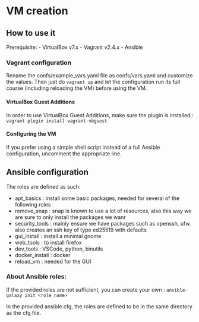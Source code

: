 # VM creation

## How to use it
Prerequisite:
	- VirtualBox v7.x
	- Vagrant v2.4.x
	- Ansible


### Vagrant configuration
Rename the confs/example_vars.yaml file as confs/vars.yaml and customize the values.
Then just do ```vagrant up``` and let the configuration run its full course (including reloading the VM) before using the VM.

#### VirtualBox Guest Additions
In order to use VirtualBox Guest Additions, make sure the plugin is installed :
```vagrant plugin install vagrant-vbguest```

#### Configuring the VM
If you prefer using a simple shell script instead of a full Ansible configuration, uncomment the appropriate line.


## Ansible configuration
The roles are defined as such:
- apt_basics		: install some basic packages, needed for several of the following roles
- remove_snap		: snap is known to use a lot of resources, also this way we are sure to only install the packages we wanr
- security_tools	: mainly ensure we have packages such as openssh, ufw. also creates an ssh key of type ed25519 with defaults
- gui_install		: install a minimal gnome
- web_tools			: to install firefox
- dev_tools			: VSCode, python, binutils
- docker_install	: docker
- reload_vm			: needed for the GUI


### About Ansible roles:
If the provided roles are not sufficient, you can create your own :
```ansible-galaxy init <role_name>```

In the provided ansible.cfg, the roles are defined to be in the same directory as the cfg file.

